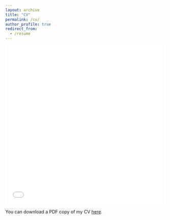 ```yaml
---
layout: archive
title: "CV"
permalink: /cv/
author_profile: true
redirect_from:
  - /resume
---
```


<iframe src="/files/pdf/JMQ_CV.pdf" width="100%" height="500" frameborder="yes" border="0" marginwidth="0" marginheight="0"></iframe>

You can download a PDF copy of my CV [here](/files/pdf/JMQ_CV.pdf).